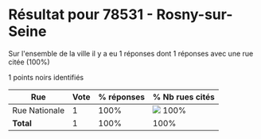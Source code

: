 # Résultat pour 78531 - Rosny-sur-Seine

Sur l'ensemble de la ville il y a eu 1 réponses dont 1 réponses avec une rue citée (100%)

1 points noirs identifiés

| Rue | Vote | % réponses | % Nb rues cités|
|-----|------|------------|----------------|
| Rue Nationale | 1 | 100% | <img src="../../img/bar_100.gif" />&nbsp;100%|
| **Total** | 1 | 100% | 100%|
